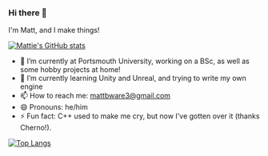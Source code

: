### Hi there 👋
I'm Matt, and I make things!

[![Mattie's GitHub stats](https://github-readme-stats.vercel.app/api?username=mattieof)](https://github.com/anuraghazra/github-readme-stats)

- 🔭 I’m currently at Portsmouth University, working on a BSc, as well as some hobby projects at home!
- 🌱 I’m currently learning Unity and Unreal, and trying to write my own engine
- 📫 How to reach me: mattbware3@gmail.com
- 😄 Pronouns: he/him
- ⚡ Fun fact: C++ used to make me cry, but now I've gotten over it (thanks Cherno!).

[![Top Langs](https://github-readme-stats.vercel.app/api/top-langs/?username=mattieof&layout=compact)](https://github.com/anuraghazra/github-readme-stats)
